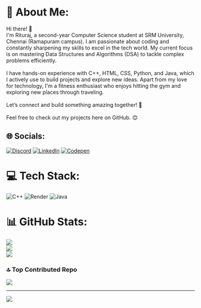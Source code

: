 # 💫 About Me:
Hi there! 👋<br>I'm Rituraj, a second-year Computer Science student at SRM University, Chennai (Ramapuram campus). I am passionate about coding and constantly sharpening my skills to excel in the tech world. My current focus is on mastering Data Structures and Algorithms (DSA) to tackle complex problems efficiently.<br><br>I have hands-on experience with C++, HTML, CSS, Python, and Java, which I actively use to build projects and explore new ideas. Apart from my love for technology, I'm a fitness enthusiast who enjoys hitting the gym and exploring new places through traveling.<br><br>Let’s connect and build something amazing together! 🚀<br><br>Feel free to check out my projects here on GitHub. 😊


## 🌐 Socials:
[![Discord](https://img.shields.io/badge/Discord-%237289DA.svg?logo=discord&logoColor=white)](https://discord.gg/https://codolio.com/profile/rituraj_kumar) [![LinkedIn](https://img.shields.io/badge/LinkedIn-%230077B5.svg?logo=linkedin&logoColor=white)](https://linkedin.com/in/er-rituraj-kumar-788867288) [![Codepen](https://img.shields.io/badge/Codepen-000000?style=for-the-badge&logo=codepen&logoColor=white)](https://codepen.io/https://leetcode.com/u/_rituraj_Kumar/) 

# 💻 Tech Stack:
![C++](https://img.shields.io/badge/c++-%2300599C.svg?style=for-the-badge&logo=c%2B%2B&logoColor=white) ![Render](https://img.shields.io/badge/Render-%46E3B7.svg?style=for-the-badge&logo=render&logoColor=white) ![Java](https://img.shields.io/badge/java-%23ED8B00.svg?style=for-the-badge&logo=openjdk&logoColor=white)
# 📊 GitHub Stats:
![](https://github-readme-stats.vercel.app/api?username=riturajkumar01&theme=dark&hide_border=false&include_all_commits=false&count_private=false)<br/>
![](https://github-readme-streak-stats.herokuapp.com/?user=riturajkumar01&theme=dark&hide_border=false)<br/>
![](https://github-readme-stats.vercel.app/api/top-langs/?username=riturajkumar01&theme=dark&hide_border=false&include_all_commits=false&count_private=false&layout=compact)

### 🔝 Top Contributed Repo
![](https://github-contributor-stats.vercel.app/api?username=riturajkumar01&limit=5&theme=dark&combine_all_yearly_contributions=true)

---
[![](https://visitcount.itsvg.in/api?id=riturajkumar01&icon=0&color=0)](https://visitcount.itsvg.in)

<!-- Proudly created with GPRM ( https://gprm.itsvg.in ) -->
